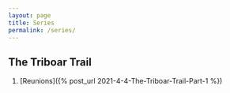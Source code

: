 ```yaml
---
layout: page
title: Series
permalink: /series/
---
```


## The Triboar Trail

1. [Reunions]({% post_url 2021-4-4-The-Triboar-Trail-Part-1 %})


